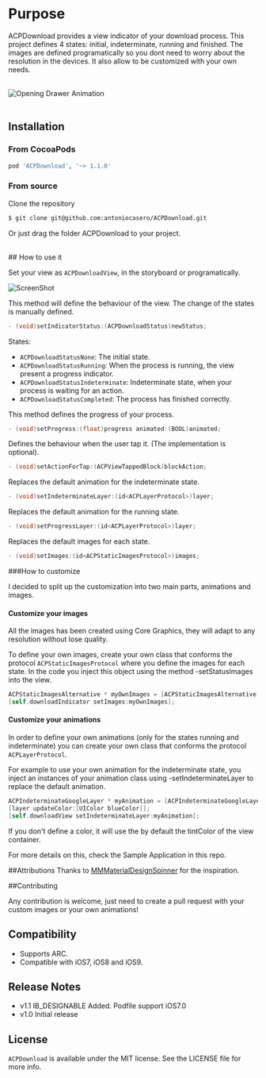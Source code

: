 # Purpose

ACPDownload provides a view indicator of your download process. This project defines 4 states: initial, indeterminate, running and finished. The images are defined programatically so you dont need to worry about the resolution in the devices. It also allow to be customized with your own needs.
</br></br>

![Opening Drawer Animation](http://antoniocasero.github.io/ACPDownload/screenshots/acpdownload-gif.gif "Sample Project")
</br>
</br>
## Installation

### From CocoaPods
```Ruby
pod 'ACPDownload', '~> 1.1.0'
```
### From source

Clone the repository

```bash
$ git clone git@github.com:antoniocasero/ACPDownload.git
```

Or just drag the folder ACPDownload to your project.

</br>
## How to use it

Set your view as `ACPDownloadView`, in the storyboard or programatically.

![ScreenShot](http://antoniocasero.github.io/ACPDownload/screenshots/acpdownload-screenshot-2.png)

This method will define the behaviour of the view. The change of the states is manually defined.

```objective-c
- (void)setIndicatorStatus:(ACPDownloadStatus)newStatus;
```

States:

* `ACPDownloadStatusNone`: The initial state. 
* `ACPDownloadStatusRunning`: When the process is running, the view present a progress indicator.
* `ACPDownloadStatusIndeterminate`: Indeterminate state, when your process is waiting for an action.
* `ACPDownloadStatusCompleted`: The process has finished correctly. 


This method defines the progress of your process.

```objective-c
- (void)setProgress:(float)progress animated:(BOOL)animated; 
```

Defines the behaviour when the user tap it. (The implementation is optional).

```objective-c
- (void)setActionForTap:(ACPViewTappedBlock)blockAction;
```

Replaces the default animation for the indeterminate state.

```objective-c
- (void)setIndeterminateLayer:(id<ACPLayerProtocol>)layer;
```

Replaces the default animation for the running state.

```objective-c
- (void)setProgressLayer:(id<ACPLayerProtocol>)layer;
```

Replaces the default images for each state.

```objective-c
- (void)setImages:(id<ACPStaticImagesProtocol>)images;
```

###How to customize

I decided to split up the customization into two main parts, animations and images.

#### Customize your images

All the images has been created using Core Graphics, they will adapt to any resolution without lose quality. 

To define your own images, create your own class that conforms the protocol `ACPStaticImagesProtocol` where you define the images for each state.
In the code you inject this object using the method -setStatusImages into the view.

```objective-c
ACPStaticImagesAlternative * myOwnImages = [ACPStaticImagesAlternative new];
[self.downloadIndicator setImages:myOwnImages];
```

#### Customize your animations

In order to define your own animations (only for the states running and indeterminate) you can create your own class that conforms the protocol `ACPLayerProtocol`. 
</br>

For example to use your own animation for the indeterminate state, you inject an instances of your animation class using -setIndeterminateLayer to replace the default animation. 

```objective-c
ACPIndeterminateGoogleLayer * myAnimation = [ACPIndeterminateGoogleLayer new];
[layer updateColor:[UIColor blueColor]]; 
[self.downloadView setIndeterminateLayer:myAnimation];
```
If you don't define a color, it will use the by default the tintColor of the view container.

For more details on this, check the Sample Application in this repo.

##Attributions
Thanks to <a href="https://github.com/misterwell/MMMaterialDesignSpinner">
MMMaterialDesignSpinner</a>  for the inspiration.

##Contributing

Any contribution is welcome, just need to create a pull request with your custom images or your own animations!


## Compatibility

- Supports ARC. 
- Compatible with iOS7, iOS8 and iOS9.

## Release Notes
- v1.1 IB_DESIGNABLE Added. Podfile support iOS7.0
- v1.0 Initial release

## License

`ACPDownload` is available under the MIT license. See the LICENSE file for more info.

